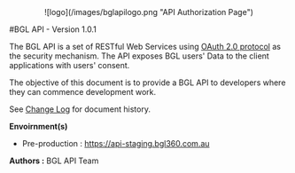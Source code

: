 <div align="center">![logo](/images/bglapilogo.png "API Authorization Page")</div>

#BGL API - Version 1.0.1

The BGL API is a set of RESTful Web Services using [OAuth 2.0 protocol](http://oauth.net/2/) as the security mechanism.
The API exposes BGL users' Data to the client applications with users' consent.

The objective of this document is to provide a BGL API to developers where they can commence development work.

See [Change Log](../change_log/README.md) for document history.

**Envoirnment(s)**

* Pre-production :
https://api-staging.bgl360.com.au


**Authors :**  BGL API Team
